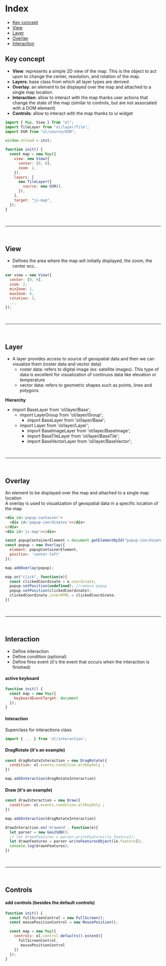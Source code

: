 # Index

- [Key concept](#Key-concept)
- [View](#View)
- [Layer](#Layer)
- [Overlay](#Overlay)
- [Interaction](#Interaction)





## Key concept

- **View**: represents a simple 2D view of the map. This is the object to act upon to change the center, resolution, and rotation of the map.
- **Layers**: base class from which all layer types are derived
- **Overlay**: an element to be displayed over the map and attached to a single map location.
- **Interaction**: allow to interact with the map thanks user actions that change the state of the map (similar to controls, but are not associated with a DOM element)
- **Controls**: allow to interact with the map thanks to ui widget

```javascript
import { Map, View } from "ol";
import TileLayer from "ol/layer/Tile";
import OSM from "ol/source/OSM";

window.onload = init;

function init() {
  const map = new Map({
    view: new View({
      center: [0, 0],
      zoom: 2,
    }),
    layers: [
      new TileLayer({
        source: new OSM(),
      }),
    ],
    target: "js-map",
  });
}
```

<!------------------------------------------------------------------------------------------------------------------>
<!-----------------------------------------------> </br><hr></br> <!----------------------------------------------->
<!------------------------------------------------------------------------------------------------------------------>

## View
- Defines the area where the map will initially displayed, the zoom, the center ecc.. </br>
```javascript
var view = new View({
  center: [0, 0],
  zoom: 2,
  minZoom: 1,
  maxZoom: 6,
  rotation: 3,
  ...
});
```

<!------------------------------------------------------------------------------------------------------------------>
<!-----------------------------------------------> </br><hr></br> <!----------------------------------------------->
<!------------------------------------------------------------------------------------------------------------------>

## Layer
- A layer provides access to source of geospatial data and then we can visualize them (roster data and vector data)
  - roster data: refers to digital image (es: satellite images). This type of data is excellent for visualization of continuos data like elevation or temperature
  - vector data: refers to geometric shapes such as points, lines and polygons

**Hierarchy**
- import BaseLayer from 'ol/layer/Base';
  - import LayerGroup from 'ol/layer/Group';
    - import BaseLayer from 'ol/layer/Base';
  - import Layer from 'ol/layer/Layer';
    - import BaseImageLayer from 'ol/layer/BaseImage';
    - import BaseTileLayer from 'ol/layer/BaseTile';
    - import BaseVectorLayer from 'ol/layer/BaseVector';


<!------------------------------------------------------------------------------------------------------------------>
<!-----------------------------------------------> </br><hr></br> <!----------------------------------------------->
<!------------------------------------------------------------------------------------------------------------------>

## Overlay
An element to be displayed over the map and attached to a single map location </br>
A overlay is used to visualization of geospatial data in a specific location of the map
```html
<div id='popup-container'>
  <div id='popup-coordinates'></div>
</div>
<div id='js-map'></div>
```
```javascript
const popupContainerElement = document.getElementById("popup-coordinates")
const popup = new Overlay({
  element: popupContainerElement,
  position: 'center-left'
});

map.addOverlay(popup);

map.on("click", function(e){
  const clickedCoordinate = e.coordinate;
  popup.setPosition(undefined); //remove popup
  popup.setPosition(clickedCoordinate);
  clickedCoordinate.innerHTML = clickedCoordinate;
})
```


<!------------------------------------------------------------------------------------------------------------------>
<!-----------------------------------------------> </br><hr></br> <!----------------------------------------------->
<!------------------------------------------------------------------------------------------------------------------>

## Interaction
- Define interaction </br>
- Define condition (optional) </br>
- Define fires event (it's the event that occurs when the interaction is finished) </br>

#### active keyboard
```javascript
function init() {
  const map = new Map({
    keyboardEventTarget: document
  });
}
```

#### Interaction
Superclass for interactions class </br>
```javascript
import { ... } from 'ol/interaction';
```

#### DragRotate (it's an example)
```javascript
const dragRotateInteraction = new DragRotate({
  condition: ol.events.condition.altKeyOnly ;
})

map.addInteraction(dragRotateInteraction)
```

#### Draw (it's an example)
```javascript
const drawInteraction = new Draw({
  condition: ol.events.condition.altKeyOnly ;
})

map.addInteraction(dragRotateInteraction)

drawInteraction.on('drawend', function(e){
  let parser = new GeoJSON();
  // let drawnFeatures = parser.writeFeatures([e.feature]);
  let drawnFeatures = parser.writeFeaturesObject([e.feature]);
  console.log(drawnFeatures);
})
```

<!------------------------------------------------------------------------------------------------------------------>
<!-----------------------------------------------> </br><hr></br> <!----------------------------------------------->
<!------------------------------------------------------------------------------------------------------------------>

## Controls

#### add controls (besides the default controls)
```javascript
function init() {
  const fullScreenControl = new FullScreen();
  const mousePositionControl = new MousePosition();

  const map = new Map({
    controls: ol.control.defaults().extend([
      fullScreenControl,
       mousePositionControl
    ])
  });
}
```